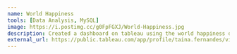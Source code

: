```yaml
---
name: World Happiness
tools: [Data Analysis, MySQL]
image: https://i.postimg.cc/g0FpFGXJ/World-Happiness.jpg
description: Created a dashboard on tableau using the world happiness dataset.
external_url: https://public.tableau.com/app/profile/taina.fernandes/viz/WorldHappiness_17073529857110/Painel1?publish=yes
---
```


